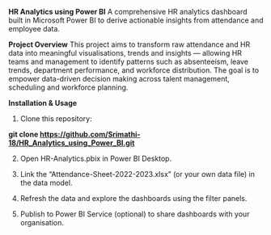 **HR Analytics using Power BI**
A comprehensive HR analytics dashboard built in Microsoft Power BI to derive actionable insights from attendance and employee data.


**Project Overview**
This project aims to transform raw attendance and HR data into meaningful visualisations, trends and insights — allowing HR teams and management to identify patterns such as absenteeism, leave trends, department performance, and workforce distribution. The goal is to empower data-driven decision making across talent management, scheduling and workforce planning.


**Installation & Usage**
1. Clone this repository:

**git clone https://github.com/Srimathi-18/HR_Analytics_using_Power_BI.git**

2. Open HR-Analytics.pbix in Power BI Desktop.

3. Link the “Attendance-Sheet-2022-2023.xlsx” (or your own data file) in the data model.

4. Refresh the data and explore the dashboards using the filter panels.

5. Publish to Power BI Service (optional) to share dashboards with your organisation.
